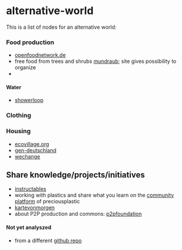 # alternative-world

This is a list of nodes for an alternative world:

### Food production

- [openfoodnetwork.de](https://openfoodnetwork.de/)
- free food from trees and shrubs [mundraub](https://mundraub.org/); site gives possibility to organize
-

#### Water

- [showerloop](https://showerloop.org/)

### Clothing

### Housing

- [ecovillage.org](ecovillage.org/)
- [gen-deutschland](gen-deutschland.de/was-wir-wollen/)
- [wechange](wechange.de/map/)

## Share knowledge/projects/initiatives

- [instructables](https://www.instructables.com/howto/)
- working with plastics and share what you learn on the [community platform](https://community.preciousplastic.com/how-to) of preciousplastic
- [kartevonmorgen](https://kartevonmorgen.org/)
- about P2P production and commons: [p2pfoundation](https://p2pfoundation.net/)



#### Not yet analyszed

- from a different [github repo](https://github.com/ouisharelabs/food-dashboard#links)
